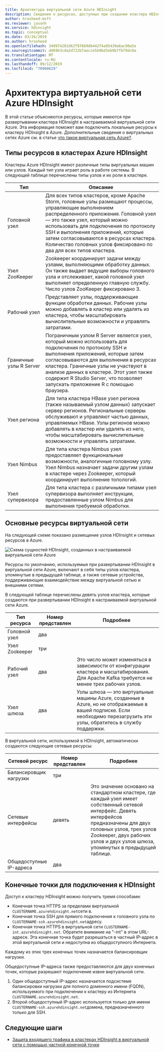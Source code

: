 ```yaml
---
title: Архитектура виртуальной сети Azure HDInsight
description: Сведения о ресурсах, доступных при создании кластера HDInsight в виртуальной сети Azure.
author: hrasheed-msft
ms.reviewer: jasonh
ms.service: hdinsight
ms.topic: conceptual
ms.date: 03/26/2019
ms.author: hrasheed
ms.openlocfilehash: 340974201d62f97669db442f4a95439a6ac90a5e
ms.sourcegitcommit: dd69b3cda2d722b7aecce5b9bd3eb9b7fbf9dc0a
ms.translationtype: MT
ms.contentlocale: ru-RU
ms.lasthandoff: 09/12/2019
ms.locfileid: "70960629"
---
```

# <a name="azure-hdinsight-virtual-network-architecture"></a>Архитектура виртуальной сети Azure HDInsight

В этой статье объясняются ресурсы, которые имеются при развертывании кластера HDInsight в настраиваемой виртуальной сети Azure. Эта информация поможет вам подключить локальные ресурсы к кластеру HDInsight в Azure. Дополнительные сведения о виртуальных сетях Azure см. в статье [что такое виртуальная сеть Azure?](../virtual-network/virtual-networks-overview.md).

## <a name="resource-types-in-azure-hdinsight-clusters"></a>Типы ресурсов в кластерах Azure HDInsight

Кластеры Azure HDInsight имеют различные типы виртуальных машин или узлов. Каждый тип узла играет роль в работе системы. В следующей таблице перечислены типы узлов и их роли в кластере.

| Тип | Описание |
| --- | --- |
| Головной узел |  Для всех типов кластеров, кроме Apache Storm, головные узлы размещают процессы, управляющие выполнением распределенного приложения. Головной узел — это также узел, который можно использовать для подключения по протоколу SSH и выполнения приложений, которые затем согласовываются в ресурсах кластера. Количество головных узлов фиксировано по два для всех типов кластера. |
| Узел ZooKeeper | Zookeeper координирует задачи между узлами, выполняющими обработку данных. Он также выдает ведущие выборы головного узла и отслеживает, какой головной узел выполняет определенную главную службу. Число узлов ZooKeeper фиксировано 3. |
| Рабочий узел | Представляет узлы, поддерживающие функции обработки данных. Рабочие узлы можно добавлять в кластер или удалять из кластера, чтобы масштабировать вычислительные возможности и управлять затратами. |
| Граничные узлы R Server | Пограничным узлом R Server является узел, который можно использовать для подключения по протоколу SSH и выполнения приложений, которые затем согласовываются для выполнения в ресурсах кластера. Граничные узлы не участвуют в анализе данных в кластере. Этот узел также содержит R Studio Server, что позволяет запускать приложение R с помощью браузера. |
| Узел региона | Для типа кластера HBase узел региона (также называемый узлом данных) запускает сервер регионов. Региональные серверы обслуживают и управляют частью данных, управляемых HBase. Узлы регионов можно добавлять в кластер или удалять из него, чтобы масштабировать вычислительные возможности и управлять затратами.|
| Узел Nimbus | Для типа кластера Nimbus узел предоставляет функциональные возможности, аналогичные головному узлу. Узел Nimbus назначает задачи другим узлам в кластере через Zookeeper, который координирует выполнение топологий. |
| Узел супервизора | Для типа кластера с различными типами узел супервизора выполняет инструкции, предоставленные узлом Nimbus для выполнения требуемой обработки. |

## <a name="basic-virtual-network-resources"></a>Основные ресурсы виртуальной сети

На следующей схеме показано размещение узлов HDInsight и сетевых ресурсов в Azure.

![Схема сущностей HDInsight, созданных в настраиваемой виртуальной сети Azure](./media/hdinsight-virtual-network-architecture/hdinsight-vnet-diagram.png)

Ресурсы по умолчанию, используемые при развертывании HDInsight в виртуальной сети Azure, включают в себя типы узлов кластера, упомянутые в предыдущей таблице, а также сетевые устройства, поддерживающие взаимодействие между виртуальной сетью и внешними сетями.

В следующей таблице перечислены девять узлов кластера, которые создаются при развертывании HDInsight в настраиваемой виртуальной сети Azure.

| Тип ресурса | Номер представлен | Подробнее |
| --- | --- | --- |
|Головной узел | два |    |
|Узел Zookeeper | три | |
|Рабочий узел | два | Это число может изменяться в зависимости от конфигурации кластера и масштабирования. Для Apache Kafka требуется не менее трех рабочих узлов.  |
|Узел шлюза | два | Узлы шлюза — это виртуальные машины Azure, созданные в Azure, но не отображаемые в вашей подписке. Если необходимо перезагрузить эти узлы, обратитесь в службу поддержки. |

В виртуальной сети, используемой в HDInsight, автоматически создаются следующие сетевые ресурсы:

| Сетевой ресурс | Номер представлен | Подробнее |
| --- | --- | --- |
|Балансировщик нагрузки | три | |
|Сетевые интерфейсы | девять | Это значение основано на стандартном кластере, где каждый узел имеет собственный сетевой интерфейс. Девять интерфейсов предназначены для двух головных узлов, трех узлов Zookeeper, двух рабочих узлов и двух узлов шлюза, упомянутых в предыдущей таблице. |
|Общедоступные IP-адреса | два |    |

## <a name="endpoints-for-connecting-to-hdinsight"></a>Конечные точки для подключения к HDInsight

Доступ к кластеру HDInsight можно получить тремя способами:

- Конечная точка HTTPS за пределами виртуальной `CLUSTERNAME.azurehdinsight.net`сети в.
- Конечная точка SSH для прямого подключения к головного узла по `CLUSTERNAME-ssh.azurehdinsight.net`адресу.
- Конечная точка HTTPS в виртуальной сети `CLUSTERNAME-int.azurehdinsight.net`. Обратите внимание на "-int" в этом URL-адресе. Эта конечная точка будет разрешаться в частный IP-адрес в этой виртуальной сети и недоступна из общедоступного Интернета.

Каждому из этих трех конечных точек назначается балансировщик нагрузки.

Общедоступные IP-адреса также предоставляются для двух конечных точек, которые разрешают подключение извне виртуальной сети.

1. Один общедоступный IP-адрес назначается подсистеме балансировки нагрузки для полного доменного имени (FQDN), используемого при подключении к кластеру из Интернета `CLUSTERNAME.azurehdinsight.net`.
1. Второй общедоступный IP-адрес используется только для имени `CLUSTERNAME-ssh.azurehdinsight.net`домена, предназначенного только для SSH.

## <a name="next-steps"></a>Следующие шаги

* [Защита входящего трафика в кластерах HDInsight в виртуальной сети с помощью частной конечной точки](https://azure.microsoft.com/blog/secure-incoming-traffic-to-hdinsight-clusters-in-a-vnet-with-private-endpoint/)
